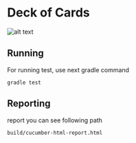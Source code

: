 # Deck of Cards

![alt text](https://img.freepik.com/free-vector/casino-poker-cards-roulette-wheel-banner_91128-250.jpg?size=626&ext=jpg)

## Running
For running test, use next gradle command

`gradle test`

## Reporting

report you can see following path

`build/cucumber-html-report.html`